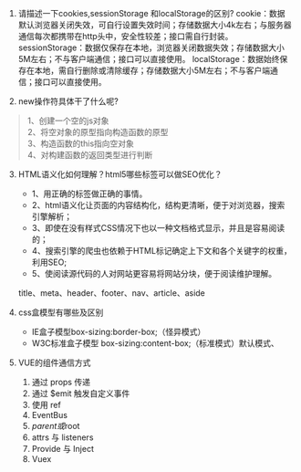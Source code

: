 


1. 请描述一下cookies,sessionStorage 和localStorage的区别?
	cookie：数据默认浏览器关闭失效，可自行设置失效时间；存储数据大小4k左右；与服务器通信每次都携带在http头中，安全性较差；接口需自行封装。
	sessionStorage：数据仅保存在本地，浏览器关闭数据失效；存储数据大小5M左右；不与客户端通信；接口可以直接使用。
	localStorage：数据始终保存在本地，需自行删除或清除缓存；存储数据大小5M左右；不与客户端通信；接口可以直接使用。


 2. new操作符具体干了什么呢?

> 1、创建一个空的js对象  
> 2、将空对象的原型指向构造函数的原型  
> 3、构造函数的this指向空对象  
> 4、对构建函数的返回类型进行判断


3. HTML语义化如何理解？html5哪些标签可以做SEO优化？
	- 1、用正确的标签做正确的事情。
	- 2、html语义化让页面的内容结构化，结构更清晰，便于对浏览器，搜索引擎解析；
	- 3、即使在没有样式CSS情况下也以一种文档格式显示，并且是容易阅读的；
	- 4、搜索引擎的爬虫也依赖于HTML标记确定上下文和各个关键字的权重，利用SEO;
	- 5、使阅读源代码的人对网站更容易将网站分块，便于阅读维护理解。

	title、meta、header、footer、nav、article、aside

4. css盒模型有哪些及区别

	- IE盒子模型box-sizing:border-box;（怪异模式）
	- W3C标准盒子模型 box-sizing:content-box;（标准模式）默认模式、

5. VUE的组件通信方式
	1. 通过 props 传递
	2. 通过 $emit 触发自定义事件
	3. 使用 ref
	4. EventBus
	5. $parent 或$root
	6. attrs 与 listeners
	7. Provide 与 Inject
	8. Vuex